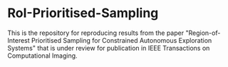 # RoI-Prioritised-Sampling

This is the repository for reproducing results from the paper "Region-of-Interest Prioritised Sampling for
Constrained Autonomous Exploration Systems" that is under review for publication in IEEE Transactions on Computational Imaging.
